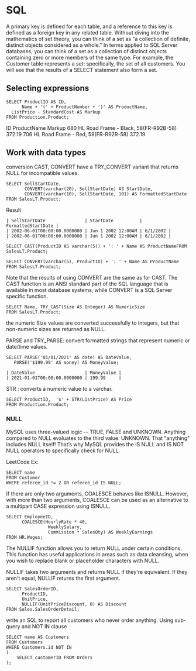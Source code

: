 # SQL
A primary key is defined for each table, and a reference to this key is defined as a foreign key in any related table.
Without diving into the mathematics of set theory, you can think of a set as "a collection of definite, distinct objects considered as a whole." In terms applied to SQL Server databases, you can think of a set as a collection of distinct objects containing zero or more members of the same type. For example, the Customer table represents a set: specifically, the set of all customers. You will see that the results of a SELECT statement also form a set.

## Selecting expressions
```
SELECT ProductID AS ID,
      Name + '(' + ProductNumber + ')' AS ProductName,
  ListPrice - StandardCost AS Markup
FROM Production.Product;
```

ID ProductName Markup
680 HL Road Frame - Black, 58(FR-R92B-58) 372.19
706 HL Road Frame - Red, 58(FR-R92R-58) 372.19

## Work with data types

conversion CAST, CONVERT have a TRY_CONVERT variant that returns NULL for incompatible values.
```
SELECT SellStartDate,
       CONVERT(varchar(20), SellStartDate) AS StartDate,
       CONVERT(varchar(10), SellStartDate, 101) AS FormattedStartDate 
FROM SalesLT.Product;
```
Result

    | SellStartDate               | StartDate          | FormattedStartDate |
    | 2002-06-01T00:00:00.0000000 | Jun 1 2002 12:00AM | 6/1/2002 |
    | 2002-06-01T00:00:00.0000000 | Jun 1 2002 12:00AM | 6/1/2002 | 
             
```
SELECT CAST(ProductID AS varchar(5)) + ': ' + Name AS ProductNameFROM SalesLT.Product; 
```
```
SELECT CONVERT(varchar(5), ProductID) + ': ' + Name AS ProductName
FROM SalesLT.Product; 
```
Note that the results of using CONVERT are the same as for CAST. The CAST function is an ANSI standard part of the SQL language that is available in most database systems, while CONVERT is a SQL Server specific function.
```
SELECT Name, TRY_CAST(Size AS Integer) AS NumericSize
FROM SalesLT.Product;
```
the numeric Size values are converted successfully to integers, but that non-numeric sizes are returned as NULL.


PARSE and TRY_PARSE:
convert formatted strings that represent numeric or date/time values.

```
SELECT PARSE('01/01/2021' AS date) AS DateValue,
   PARSE('$199.99' AS money) AS MoneyValue;
   ```

    | DateValue                   | MoneyValue | 
    | 2021-01-01T00:00:00.0000000 | 199.99     | 

STR : converts a numeric value to a varchar. 

```
SELECT ProductID,  '$' + STR(ListPrice) AS Price
FROM Production.Product;
```
### NULL

MySQL uses three-valued logic -- TRUE, FALSE and UNKNOWN. Anything compared to NULL evaluates to the third value: UNKNOWN. That “anything” includes NULL itself! That’s why MySQL provides the IS NULL and IS NOT NULL operators to specifically check for NULL.

LeetCode Ex: 
```
SELECT name
FROM Customer
WHERE referee_id != 2 OR referee_id IS NULL;
```

If there are only two arguments, COALESCE behaves like ISNULL. However, with more than two arguments, COALESCE can be used as an alternative to a multipart CASE expression using ISNULL.

```
SELECT EmployeeID,
      COALESCE(HourlyRate * 40,
                WeeklySalary,
                Commission * SalesQty) AS WeeklyEarnings
FROM HR.Wages;
```

The NULLIF function allows you to return NULL under certain conditions. This function has useful applications in areas such as data cleansing, when you wish to replace blank or placeholder characters with NULL.

NULLIF takes two arguments and returns NULL if they're equivalent. If they aren't equal, NULLIF returns the first argument.

```
SELECT SalesOrderID,
      ProductID,
      UnitPrice,
      NULLIF(UnitPriceDiscount, 0) AS Discount
FROM Sales.SalesOrderDetail;
```

write an SQL to report all customers who never order anything.
Using sub-query and NOT IN clause
```
SELECT name AS Customers 
FROM Customers 
WHERE Customers.id NOT IN
(
    SELECT customerID FROM Orders
);
```
